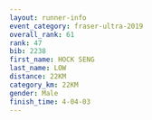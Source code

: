 ```yaml
---
layout: runner-info 
event_category: fraser-ultra-2019 
overall_rank: 61
rank: 47
bib: 2238
first_name: HOCK SENG
last_name: LOW
distance: 22KM
category_km: 22KM
gender: Male
finish_time: 4-04-03
---
```

